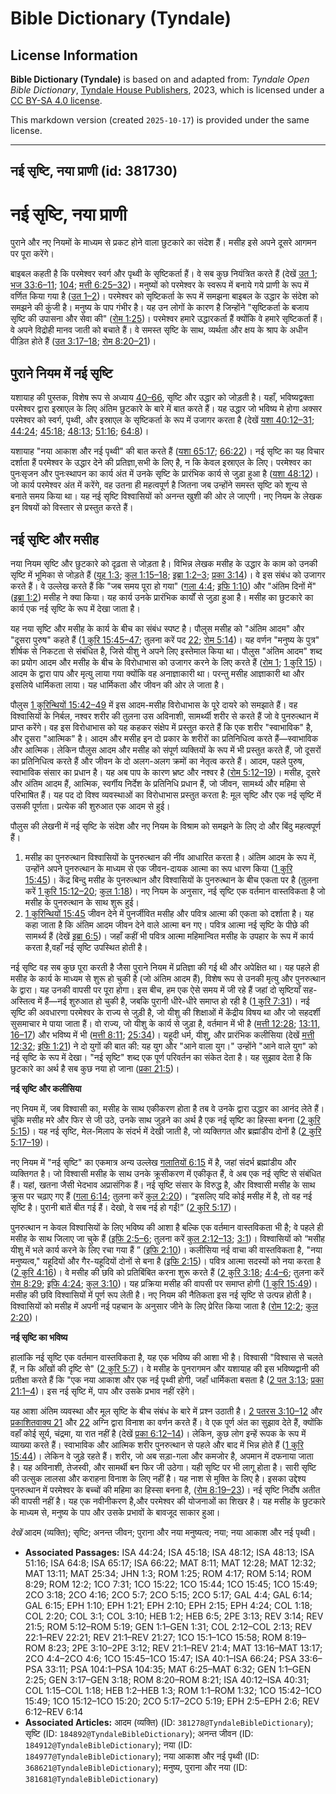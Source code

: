 # Bible Dictionary (Tyndale)

## License Information

**Bible Dictionary (Tyndale)** is based on and adapted from: _Tyndale Open Bible Dictionary_, [Tyndale House Publishers](https://tyndaleopenresources.com/), 2023, which is licensed under a [CC BY-SA 4.0 license](https://creativecommons.org/licenses/by-sa/4.0/legalcode.en).

This markdown version (created `2025-10-17`) is provided under the same license.



--------------------------------

## नई सृष्टि, नया प्राणी (id: 381730)

नई सृष्टि, नया प्राणी
=====================

पुराने और नए नियमों के माध्यम से प्रकट होने वाला छुटकारे का संदेश हैं। मसीह इसे अपने दूसरे आगमन पर पूरा करेंगे।

बाइबल कहती है कि परमेश्वर स्वर्ग और पृथ्वी के सृष्टिकर्ता हैं। वे सब कुछ नियंत्रित करते हैं (देखें [उत 1](https://ref.ly/Gen1:1-Gen1:31); [भज 33:6–11](https://ref.ly/Ps33:6-Ps33:11); [104](https://ref.ly/Ps104:1-Ps104:35); [मत्ती 6:25–32](https://ref.ly/Matt6:25-Matt6:32))। मनुष्यों को परमेश्वर के स्वरूप में बनाये गये प्राणी के रूप में वर्णित किया गया है ([उत 1–2](https://ref.ly/Gen1:1-Gen2:25))। परमेश्वर को सृष्टिकर्ता के रूप में समझना बाइबल के उद्धार के संदेश को समझने की कुंजी है। मनुष्य के पाप गंभीर है। यह उन लोगों के कारण है जिन्होंने "सृष्टिकर्ता के बजाय सृष्टि की उपासना और सेवा की" ([रोम 1:25](https://ref.ly/Rom1:25))। परमेश्वर हमारे उद्धारकर्ता हैं क्योंकि वे हमारे सृष्टिकर्ता हैं। वे अपने विद्रोही मानव जाती को बचाते हैं। वे समस्त सृष्टि के साथ, व्यर्थता और क्षय के श्राप के अधीन पीड़ित होते हैं ([उत 3:17–18](https://ref.ly/Gen3:17-Gen3:18); [रोम 8:20–21](https://ref.ly/Rom8:20-Rom8:21))।

पुराने नियम में नई सृष्टि
-------------------------

यशायाह की पुस्तक, विशेष रूप से अध्याय [40–66](https://ref.ly/Isa40:1-Isa66:24), सृष्टि और उद्धार को जोड़ती है। यहाँ, भविष्यद्वक्ता परमेश्वर द्वारा इस्राएल के लिए अंतिम छुटकारे के बारे में बात करते हैं। यह उद्धार जो भविष्य मे होगा अक्सर परमेश्वर को स्वर्ग, पृथ्वी, और इस्राएल के सृष्टिकर्ता के रूप में उजागर करता है (देखें [यशा 40:12–31](https://ref.ly/Isa40:12-Isa40:31); [44:24](https://ref.ly/Isa44:24); [45:18](https://ref.ly/Isa45:18); [48:13](https://ref.ly/Isa48:13); [51:16](https://ref.ly/Isa51:16); [64:8](https://ref.ly/Isa64:8))।

यशायाह "नया आकाश और नई पृथ्वी" की बात करते हैं ([यशा 65:17](https://ref.ly/Isa65:17); [66:22](https://ref.ly/Isa66:22))। नई सृष्टि का यह विचार दर्शाता हैं परमेश्वर के उद्धार देने की प्रतिज्ञा,सभी के लिए है, न कि केवल इस्राएल के लिए। परमेश्वर का पुनःसृजन और पुनःस्थापन का कार्य अंत में उनके सृष्टि के प्रारंभिक कार्य से जुड़ा हुआ है ([यशा 48:12](https://ref.ly/Isa48:12))। जो कार्य परमेश्वर अंत में करेंगे, वह उतना ही महत्वपूर्ण है जितना जब उन्होंने समस्त सृष्टि को शून्य से बनाते समय किया था। यह नई सृष्टि विश्वासियों को अनन्त खुशी की ओर ले जाएगी। नए नियम के लेखक इन विषयों को विस्तार से प्रस्तुत करते हैं।

नई सृष्टि और मसीह
-----------------

नया नियम सृष्टि और छुटकारे को दृढ़ता से जोड़ता है। विभिन्न लेखक मसीह के उद्धार के काम को उनकी सृष्टि में भूमिका से जोड़ते हैं ([यूह 1:3](https://ref.ly/John1:3); [कुल 1:15–18](https://ref.ly/Col1:15-Col1:18); [इब्रा 1:2–3](https://ref.ly/Heb1:2-Heb1:3); [प्रका 3:14](https://ref.ly/Rev3:14))। वे इस संबंध को उजागर करते हैं। वे उल्लेख करते हैं कि "जब समय पूरा हो गया" ([गला 4:4](https://ref.ly/Gal4:4); [इफि 1:10](https://ref.ly/Eph1:10)) और "अंतिम दिनों में" ([इब्रा 1:2](https://ref.ly/Heb1:2)) मसीह ने क्या किया। यह कार्य उनके प्रारंभिक कार्यों से जुड़ा हुआ है। मसीह का छुटकारे का कार्य एक नई सृष्टि के रूप में देखा जाता है।

यह नया सृष्टि और मसीह के कार्य के बीच का संबंध स्पष्ट है। पौलुस मसीह को "अंतिम आदम" और "दूसरा पुरुष" कहते हैं ([1 कुरि 15:45–47](https://ref.ly/1Cor15:45-1Cor15:47); तुलना करें पद [22](https://ref.ly/1Cor15:22); [रोम 5:14](https://ref.ly/Rom5:14))। यह वर्णन "मनुष्य के पुत्र" शीर्षक से निकटता से संबंधित है, जिसे यीशु ने अपने लिए इस्तेमाल किया था। पौलुस "अंतिम आदम" शब्द का प्रयोग आदम और मसीह के बीच के विरोधाभास को उजागर करने के लिए करते हैं ([रोम 1](https://ref.ly/Rom1:1-Rom1:32); [1 कुरि 15](https://ref.ly/1Cor15:1-1Cor15:58))। आदम के द्वारा पाप और मृत्यु लाया गया क्योंकि वह अनाज्ञाकारी था। परन्तु मसीह आज्ञाकारी था और इसलिये धार्मिकता लाया। यह धार्मिकता और जीवन की ओर ले जाता है।

पौलुस [1 कुरिन्थियों 15:42–49](https://ref.ly/1Cor15:42-1Cor15:49) में इस आदम\-मसीह विरोधाभास के पूरे दायरे को समझाते हैं। वह विश्वासियों के निर्बल, नश्वर शरीर की तुलना उस अविनाशी, सामर्थ्यी शरीर से करते हैं जो वे पुनरुत्थान में प्राप्त करेंगे। वह इस विरोधाभास को यह कहकर संक्षेप में प्रस्तुत करते हैं कि एक शरीर "स्वाभाविक" है, और दूसरा "आत्मिक" है। आदम और मसीह इन दो प्रकार के शरीरों का प्रतिनिधित्व करते हैं—स्वाभाविक और आत्मिक। लेकिन पौलुस आदम और मसीह को संपूर्ण व्यक्तियों के रूप में भी प्रस्तुत करते हैं, जो दूसरों का प्रतिनिधित्व करते हैं और जीवन के दो अलग\-अलग क्रमों का नेतृत्व करते हैं। आदम, पहले पुरुष, स्वाभाविक संसार का प्रधान है। यह अब पाप के कारण भ्रष्ट और नश्वर है ([रोम 5:12–19](https://ref.ly/Rom5:12-Rom5:19))। मसीह, दूसरे और अंतिम आदम हैं, आत्मिक, स्वर्गीय निर्देश के प्रतिनिधि प्रधान हैं, जो जीवन, सामर्थ्य और महिमा से परिभाषित हैं। यह पद दो विश्व व्यवस्थाओं का विरोधाभास प्रस्तुत करता है: मूल सृष्टि और एक नई सृष्टि में उसकी पूर्णता। प्रत्येक की शुरुआत एक आदम से हुई।

पौलुस की लेखनी में नई सृष्टि के संदेश और नए नियम के विश्राम को समझने के लिए दो और बिंदु महत्वपूर्ण हैं।

1. मसीह का पुनरुत्थान विश्वासियों के पुनरुत्थान की नींव आधारित करता है। अंतिम आदम के रूप में, उन्होंने अपने पुनरुत्थान के माध्यम से एक जीवन\-दायक आत्मा का रूप धारण किया ([1 कुरि 15:45](https://ref.ly/1Cor15:45))। केंद्र बिन्दु मसीह के पुनरुत्थान और विश्वासियों के पुनरुत्थान के बीच एकता पर है (तुलना करें [1 कुरि 15:12–20](https://ref.ly/1Cor15:12-1Cor15:20); [कुल 1:18](https://ref.ly/Col1:18))। नए नियम के अनुसार, नई सृष्टि एक वर्तमान वास्तविकता है जो मसीह के पुनरुत्थान के साथ शुरू हुई।
2. [1 कुरिन्थियों 15:45](https://ref.ly/1Cor15:45) जीवन देने में पुनर्जीवित मसीह और पवित्र आत्मा की एकता को दर्शाता है। यह कहा जाता है कि अंतिम आदम जीवन देने वाले आत्मा बन गए। पवित्र आत्मा नई सृष्टि के पीछे की सामर्थ्य हैं (देखें [इब्रा 6:5](https://ref.ly/Heb6:5))। जहाँ कहीं भी पवित्र आत्मा महिमान्वित मसीह के उपहार के रूप में कार्य करता है,वहाँ नई सृष्टि उपस्थित होती है।

नई सृष्टि वह सब कुछ पूरा करती है जैसा पुराने नियम में प्रतिज्ञा की गई थी और अपेक्षित था। यह पहले ही मसीह के कार्य के माध्यम से शुरू हो चुकी है (जो अंतिम आदम हैं), विशेष रूप से उनकी मृत्यु और पुनरुत्थान के द्वारा। यह उनकी वापसी पर पूरा होगा। इस बीच, हम एक ऐसे समय में जी रहे हैं जहां दो सृष्टियाँ सह\-अस्तित्व में हैं—नई शुरुआत हो चुकी है, जबकि पुरानी धीरे\-धीरे समाप्त हो रही है ([1 कुरि 7:31](https://ref.ly/1Cor7:31))। नई सृष्टि की अवधारणा परमेश्वर के राज्य से जुड़ी है, जो यीशु की शिक्षाओं में केंद्रीय विषय था और जो सहदर्शी सुसमाचार मे पाया जाता हैं। वो राज्य, जो यीशु के कार्य से जुड़ा है, वर्तमान में भी है ([मत्ती 12:28](https://ref.ly/Matt12:28); [13:11, 16–17](https://ref.ly/Matt13:11)) और भविष्य में भी ([मत्ती 8:11](https://ref.ly/Matt8:11); [25:34](https://ref.ly/Matt25:34))। यहूदी धर्म, यीशु, और प्रारंभिक कलीसिया (देखें [मत्ती 12:32](https://ref.ly/Matt12:32); [इफि 1:21](https://ref.ly/Eph1:21)) ने दो युगों की बात की: यह युग और "आने वाला युग।" उन्होंने "आने वाले युग" को नई सृष्टि के रूप में देखा। "नई सृष्टि" शब्द एक पूर्ण परिवर्तन का संकेत देता है। यह सुझाव देता है कि छुटकारे का अर्थ है सब कुछ नया हो जाना ([प्रका 21:5](https://ref.ly/Rev21:5))।

**नई सृष्टि और कलीसिया**

नए नियम में, जब विश्वासी का, मसीह के साथ एकीकरण होता है तब वे उनके द्वारा उद्धार का आनंद लेते हैं। चूंकि मसीह मरे और फिर से जी उठे, उनके साथ जुड़ने का अर्थ है एक नई सृष्टि का हिस्सा बनना ([2 कुरि 5:15](https://ref.ly/2Cor5:15))। यह नई सृष्टि, मेल\-मिलाप के संदर्भ में देखी जाती है, जो व्यक्तिगत और ब्रह्मांडीय दोनों है ([2 कुरि 5:17–19](https://ref.ly/2Cor5:17-2Cor5:19))।

नए नियम में "नई सृष्टि" का एकमात्र अन्य उल्लेख [गलातियों 6:15](https://ref.ly/Gal6:15) में है, जहां संदर्भ ब्रह्मांडीय और व्यक्तिगत है। जो विश्वासी मसीह के साथ उनके क्रूसीकरण में एकीकृत हैं, वे अब एक नई सृष्टि से संबंधित हैं। यहां, खतना जैसी भेदभाव अप्रासंगिक हैं। नई सृष्टि संसार के विरुद्ध है, और विश्वासी मसीह के साथ क्रूस पर चढ़ाए गए हैं ([गला 6:14](https://ref.ly/Gal6:14); तुलना करें [कुल 2:20](https://ref.ly/Col2:20))। “इसलिए यदि कोई मसीह में है, तो वह नई सृष्टि है। पुरानी बातें बीत गई हैं। देखो, वे सब नई हो गईं!” ([2 कुरि 5:17](https://ref.ly/2Cor5:17))। 

पुनरुत्थान न केवल विश्वासियों के लिए भविष्य की आशा है बल्कि एक वर्तमान वास्तविकता भी है; वे पहले ही मसीह के साथ जिलाए जा चुके हैं ([इफि 2:5–6](https://ref.ly/Eph2:5-Eph2:6); तुलना करें [कुल 2:12–13](https://ref.ly/Col2:12-Col2:13); [3:1](https://ref.ly/Col3:1))। विश्वासियों को “मसीह यीशु में भले कार्य करने के लिए रचा गया हैं ” ([इफि 2:10](https://ref.ly/Eph2:10))। कलीसिया नई वाचा की वास्तविकता है, "नया मनुष्यत्व," यहूदियों और गैर\-यहूदियों दोनों से बना है ([इफि 2:15](https://ref.ly/Eph2:15))। पवित्र आत्मा सदस्यों को नया करता है ([2 कुरि 4:16](https://ref.ly/2Cor4:16))। वे मसीह की छवि को प्रतिबिंबित करना शुरू करते हैं ([2 कुरि 3:18](https://ref.ly/2Cor3:18); [4:4–6](https://ref.ly/2Cor4:4-2Cor4:6); तुलना करें [रोम 8:29](https://ref.ly/Rom8:29); [इफि 4:24](https://ref.ly/Eph4:24); [कुल 3:10](https://ref.ly/Col3:10))। यह प्रक्रिया मसीह की वापसी पर समाप्त होगी ([1 कुरि 15:49](https://ref.ly/1Cor15:49))। मसीह की छवि विश्वासियों में पूर्ण रूप लेती है। नए नियम की नैतिकता इस नई सृष्टि से उत्पन्न होती है। विश्वासियों को मसीह में अपनी नई पहचान के अनुसार जीने के लिए प्रेरित किया जाता है ([रोम 12:2](https://ref.ly/Rom12:2); [कुल 2:20](https://ref.ly/Col2:20))।

**नई सृष्टि का भविष्य**

हालांकि नई सृष्टि एक वर्तमान वास्तविकता है, यह एक भविष्य की आशा भी है। विश्वासी "विश्वास से चलते हैं, न कि आँखों की दृष्टि से" ([2 कुरि 5:7](https://ref.ly/2Cor5:7))। वे मसीह के पुनरागमन और यशायाह की इस भविष्यद्वानी की प्रतीक्षा करते हैं कि "एक नया आकाश और एक नई पृथ्वी होगी, जहाँ धार्मिकता बसता है ([2 पत 3:13](https://ref.ly/2Pet3:13); [प्रका 21:1–4](https://ref.ly/Rev21:1-Rev21:4))। इस नई सृष्टि में, पाप और उसके प्रभाव नहीं रहेंगे।

यह आशा अंतिम व्यवस्था और मूल सृष्टि के बीच संबंध के बारे में प्रश्न उठाती है। [2 पतरस 3:10–12](https://ref.ly/2Pet3:10-2Pet3:12) और [प्रकाशितवाक्य 21](https://ref.ly/Rev21:1-Rev21:27) और [22](https://ref.ly/Rev22:1-Rev22:21) अग्नि द्वारा विनाश का वर्णन करते हैं। वे एक पूर्ण अंत का सुझाव देते हैं, क्योंकि वहाँ कोई सूर्य, चंद्रमा, या रात नहीं है (देखें [प्रका 6:12–14](https://ref.ly/Rev6:12-Rev6:14))। लेकिन, कुछ लोग इन्हें रूपक के रूप में व्याख्या करते हैं। स्वाभाविक और आत्मिक शरीर पुनरुत्थान से पहले और बाद में भिन्न होते हैं ([1 कुरि 15:44](https://ref.ly/1Cor15:44))। लेकिन वे जुड़े रहते हैं। शरीर, जो अब सड़ा\-गला और कमजोर है, अपमान में दफनाया जाता है। यह अविनाशी, तेजस्वी, और सामर्थी बन फिर जी उठेगा। यही सृष्टि पर भी लागू होता है। सारी सृष्टि की उत्सुक लालसा और कराहना विनाश के लिए नहीं है। यह नाश से मुक्ति के लिए है। इसका उद्देश्य पुनरुत्थान में परमेश्वर के बच्चों की महिमा का हिस्सा बनना है, ([रोम 8:19–23](https://ref.ly/Rom8:19-Rom8:23))। नई सृष्टि निर्दोष अतीत की वापसी नहीं है। यह एक नवीनीकरण है,और परमेश्वर की योजनाओं का शिखर है। यह मसीह के छुटकारे के माध्यम से, मनुष्य के पाप और उसके प्रभावों के बावजूद साकार हुआ।

*देखें* आदम (व्यक्ति); सृष्टि; अनन्त जीवन; पुराना और नया मनुष्यत्व; नया; नया आकाश और नई पृथ्वी।

* **Associated Passages:** ISA 44:24; ISA 45:18; ISA 48:12; ISA 48:13; ISA 51:16; ISA 64:8; ISA 65:17; ISA 66:22; MAT 8:11; MAT 12:28; MAT 12:32; MAT 13:11; MAT 25:34; JHN 1:3; ROM 1:25; ROM 4:17; ROM 5:14; ROM 8:29; ROM 12:2; 1CO 7:31; 1CO 15:22; 1CO 15:44; 1CO 15:45; 1CO 15:49; 2CO 3:18; 2CO 4:16; 2CO 5:7; 2CO 5:15; 2CO 5:17; GAL 4:4; GAL 6:14; GAL 6:15; EPH 1:10; EPH 1:21; EPH 2:10; EPH 2:15; EPH 4:24; COL 1:18; COL 2:20; COL 3:1; COL 3:10; HEB 1:2; HEB 6:5; 2PE 3:13; REV 3:14; REV 21:5; ROM 5:12–ROM 5:19; GEN 1:1–GEN 1:31; COL 2:12–COL 2:13; REV 22:1–REV 22:21; REV 21:1–REV 21:27; 1CO 15:1–1CO 15:58; ROM 8:19–ROM 8:23; 2PE 3:10–2PE 3:12; REV 21:1–REV 21:4; MAT 13:16–MAT 13:17; 2CO 4:4–2CO 4:6; 1CO 15:45–1CO 15:47; ISA 40:1–ISA 66:24; PSA 33:6–PSA 33:11; PSA 104:1–PSA 104:35; MAT 6:25–MAT 6:32; GEN 1:1–GEN 2:25; GEN 3:17–GEN 3:18; ROM 8:20–ROM 8:21; ISA 40:12–ISA 40:31; COL 1:15–COL 1:18; HEB 1:2–HEB 1:3; ROM 1:1–ROM 1:32; 1CO 15:42–1CO 15:49; 1CO 15:12–1CO 15:20; 2CO 5:17–2CO 5:19; EPH 2:5–EPH 2:6; REV 6:12–REV 6:14
* **Associated Articles:** आदम (व्यक्ति) (ID: `381278@TyndaleBibleDictionary`); सृष्टि (ID: `184892@TyndaleBibleDictionary`); अनन्त जीवन (ID: `184912@TyndaleBibleDictionary`); नया (ID: `184977@TyndaleBibleDictionary`); नया आकाश और नई पृथ्वी (ID: `368621@TyndaleBibleDictionary`); मनुष्य, पुराना और नया (ID: `381681@TyndaleBibleDictionary`)

